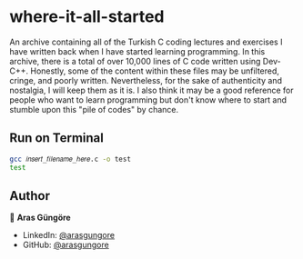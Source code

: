 # where-it-all-started

An archive containing all of the Turkish C coding lectures and exercises I have written back when I have started learning programming. In this archive, there is a total of over 10,000 lines of C code written using Dev-C++. Honestly, some of the content within these files may be unfiltered, cringe, and poorly written. Nevertheless, for the sake of authenticity and nostalgia, I will keep them as it is. I also think it may be a good reference for people who want to learn programming but don't know where to start and stumble upon this "pile of codes" by chance.



## Run on Terminal

```sh
gcc 𝑖𝑛𝑠𝑒𝑟𝑡_𝑓𝑖𝑙𝑒𝑛𝑎𝑚𝑒_ℎ𝑒𝑟𝑒.c -o test
test
```



## Author

👤 **Aras Güngöre**

* LinkedIn: [@arasgungore](https://www.linkedin.com/in/arasgungore)
* GitHub: [@arasgungore](https://github.com/arasgungore)
